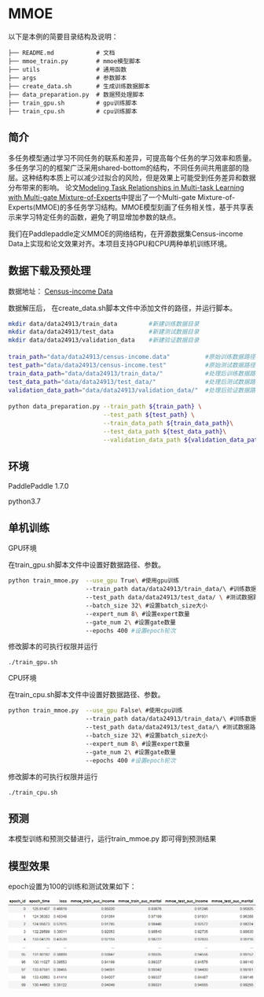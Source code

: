 # MMOE

 以下是本例的简要目录结构及说明： 

```
├── README.md            # 文档
├── mmoe_train.py        # mmoe模型脚本
├── utils                # 通用函数
├── args                 # 参数脚本
├── create_data.sh       # 生成训练数据脚本
├── data_preparation.py  # 数据预处理脚本
├── train_gpu.sh		 # gpu训练脚本
├── train_cpu.sh		 # cpu训练脚本
```

## 简介

多任务模型通过学习不同任务的联系和差异，可提高每个任务的学习效率和质量。多任务学习的的框架广泛采用shared-bottom的结构，不同任务间共用底部的隐层。这种结构本质上可以减少过拟合的风险，但是效果上可能受到任务差异和数据分布带来的影响。  论文[Modeling Task Relationships in Multi-task Learning with Multi-gate Mixture-of-Experts]( https://www.kdd.org/kdd2018/accepted-papers/view/modeling-task-relationships-in-multi-task-learning-with-multi-gate-mixture- )中提出了一个Multi-gate Mixture-of-Experts(MMOE)的多任务学习结构。MMOE模型刻画了任务相关性，基于共享表示来学习特定任务的函数，避免了明显增加参数的缺点。 

我们在Paddlepaddle定义MMOE的网络结构，在开源数据集Census-income Data上实现和论文效果对齐。本项目支持GPU和CPU两种单机训练环境。



## 数据下载及预处理

数据地址： [Census-income Data](https://archive.ics.uci.edu/ml/datasets/Census-Income+(KDD) )

数据解压后， 在create_data.sh脚本文件中添加文件的路径，并运行脚本。

```sh
mkdir data/data24913/train_data 		#新建训练数据目录
mkdir data/data24913/test_data			#新建测试数据目录
mkdir data/data24913/validation_data 	#新建验证数据目录

train_path="data/data24913/census-income.data" 			#原始训练数据路径
test_path="data/data24913/census-income.test" 			#原始测试数据路径
train_data_path="data/data24913/train_data/" 			#处理后训练数据路径
test_data_path="data/data24913/test_data/"				#处理后测试数据路径
validation_data_path="data/data24913/validation_data/"	#处理后验证数据路径

python data_preparation.py --train_path ${train_path} \
                           --test_path ${test_path} \
                           --train_data_path ${train_data_path}\
                           --test_data_path ${test_data_path}\
                           --validation_data_path ${validation_data_path}
```

## 环境

 PaddlePaddle 1.7.0 

 python3.7 

## 单机训练

GPU环境

在train_gpu.sh脚本文件中设置好数据路径、参数。

```sh
python train_mmoe.py  --use_gpu True\ #使用gpu训练
                      --train_path data/data24913/train_data/\ #训练数据路径
                      --test_path data/data24913/test_data/	\ #测试数据路径
                      --batch_size 32\ #设置batch_size大小
                      --expert_num 8\ #设置expert数量
                      --gate_num 2\ #设置gate数量
                      --epochs 400 #设置epoch轮次
```

修改脚本的可执行权限并运行

```
./train_gpu.sh
```

CPU环境

在train_cpu.sh脚本文件中设置好数据路径、参数。

```sh
python train_mmoe.py  --use_gpu False\ #使用cpu训练
                      --train_path data/data24913/train_data/\ #训练数据路径
                      --test_path data/data24913/test_data/\ #测试数据路径
                      --batch_size 32\ #设置batch_size大小
                      --expert_num 8\ #设置expert数量
                      --gate_num 2\ #设置gate数量
                      --epochs 400 #设置epoch轮次
```

修改脚本的可执行权限并运行

```
./train_cpu.sh
```



## 预测

本模型训练和预测交替进行，运行train_mmoe.py 即可得到预测结果

## 模型效果

epoch设置为100的训练和测试效果如下：

![](./image/mmoe.png)

